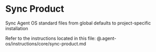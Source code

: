 # Sync Product

Sync Agent OS standard files from global defaults to project-specific installation

Refer to the instructions located in this file:
@.agent-os/instructions/core/sync-product.md
